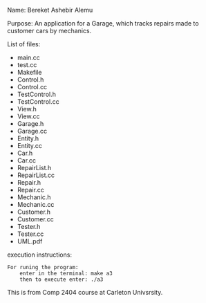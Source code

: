 Name: Bereket Ashebir Alemu

Purpose:
    An application for a Garage, which tracks repairs made to customer cars by mechanics.

List of files:
- main.cc
- test.cc
- Makefile
- Control.h
- Control.cc
- TestControl.h
- TestControl.cc
- View.h
- View.cc
- Garage.h
- Garage.cc
- Entity.h
- Entity.cc
- Car.h
- Car.cc
- RepairList.h
- RepairList.cc
- Repair.h
- Repair.cc
- Mechanic.h
- Mechanic.cc
- Customer.h
- Customer.cc
- Tester.h
- Tester.cc
- UML.pdf

execution instructions:

    For runing the program:
        enter in the terminal: make a3
        then to execute enter: ./a3


This is from Comp 2404 course at Carleton Univsrsity.
